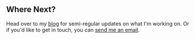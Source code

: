 ## Where Next?

Head over to my [blog](/blog) for semi-regular updates on what I'm working on. Or if you'd like to get in touch, you can [send me an email](mailto:hello@tomspencer.dev).

